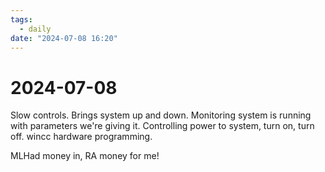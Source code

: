 ```yaml
---
tags:
  - daily
date: "2024-07-08 16:20"
---
```

# 2024-07-08 

Slow controls. Brings system up and down. Monitoring system is running with parameters we're giving it. Controlling power to system, turn on, turn off. wincc hardware programming. 

MLHad money in, RA money for me!